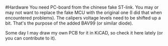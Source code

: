 #Hardware
You need PC-board from the chinese fake ST-link.
You may or may not want to replace the fake MCU with the original one (I did that when encountered problems).
The calipers voltage levels need to be shifted up a bit. That's the purpose of the added BAV99 (or similar diode).

Some day I may draw my own PCB for it in KiCAD, so check it here lately (or you can contribute to it).
